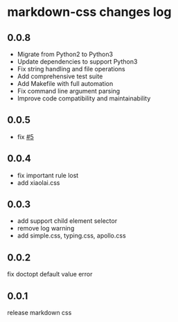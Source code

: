 markdown-css changes log
=====================

## 0.0.8

- Migrate from Python2 to Python3
- Update dependencies to support Python3
- Fix string handling and file operations
- Add comprehensive test suite
- Add Makefile with full automation
- Fix command line argument parsing
- Improve code compatibility and maintainability

## 0.0.5

- fix [#5](https://github.com/wecatch/markdown-css/issues/5)

## 0.0.4

- fix important rule lost
- add xiaolai.css

## 0.0.3

- add support child element selector
- remove log warning
- add simple.css, typing.css,  apollo.css

## 0.0.2 

fix doctopt default value error

## 0.0.1

release markdown css
